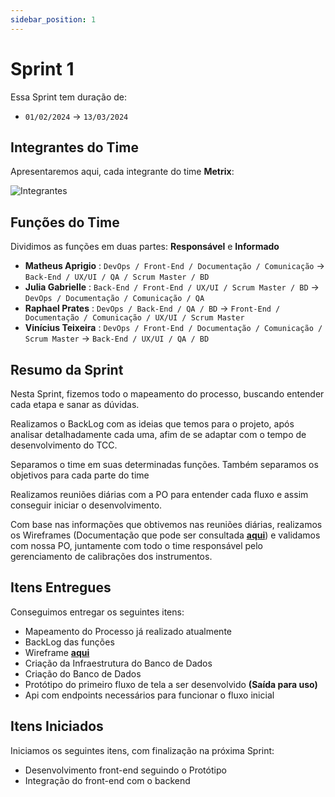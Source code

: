 ```yaml
---
sidebar_position: 1
---
```


# Sprint 1

Essa Sprint tem duração de:

- `01/02/2024` → `13/03/2024`


## Integrantes do Time

Apresentaremos aqui, cada integrante do time **Metrix**:

![Integrantes](./img/integrantes.jpg)

## Funções do Time

Dividimos as funções em duas partes: **Responsável** e **Informado**

- **Matheus Aprigio** : `DevOps / Front-End / Documentação / Comunicação` → `Back-End / UX/UI / QA / Scrum Master / BD`
- **Julia Gabrielle** : `Back-End / Front-End / UX/UI / Scrum Master / BD` → `DevOps / Documentação / Comunicação / QA`
- **Raphael Prates** : `DevOps / Back-End / QA / BD` → `Front-End / Documentação / Comunicação / UX/UI / Scrum Master`
- **Vinícius Teixeira** : `DevOps / Front-End / Documentação / Comunicação / Scrum Master` → `Back-End / UX/UI / QA / BD`

## Resumo da Sprint

Nesta Sprint, fizemos todo o mapeamento do processo, buscando entender cada etapa e sanar as dúvidas.

Realizamos o BackLog com as ideias que temos para o projeto, após analisar detalhadamente cada uma, afim de se adaptar com o tempo de desenvolvimento do TCC.

Separamos o time em suas determinadas funções. Também separamos os objetivos para cada parte do time

Realizamos reuniões diárias com a PO para entender cada fluxo e assim conseguir iniciar o desenvolvimento.

Com base nas informações que obtivemos nas reuniões diárias, realizamos os Wireframes (Documentação que pode ser consultada [**aqui**](../technical-doc/wireframe.md)) e validamos com nossa PO, juntamente com todo o time responsável pelo gerenciamento de calibrações dos instrumentos.




## Itens Entregues

Conseguimos entregar os seguintes itens:

- Mapeamento do Processo já realizado atualmente
- BackLog das funções
- Wireframe [**aqui**](https://www.figma.com/design/1EL19jqCgyeD22J8WpCoSx/Metrix?node-id=0-1&t=wIg0fnKyhHa9iLiY-1)
- Criação da Infraestrutura do Banco de Dados
- Criação do Banco de Dados
- Protótipo do primeiro fluxo de tela a ser desenvolvido **(Saída para uso)**
- Api com endpoints necessários para funcionar o fluxo inicial

## Itens Iniciados

Iniciamos os seguintes itens, com finalização na próxima Sprint:

- Desenvolvimento front-end seguindo o Protótipo
- Integração do front-end com o backend





